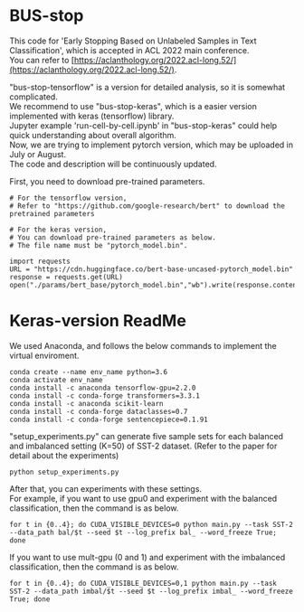 # BUS-stop
This code for 'Early Stopping Based on Unlabeled Samples in Text Classification', which is accepted in ACL 2022 main conference.  
You can refer to [https://aclanthology.org/2022.acl-long.52/](https://aclanthology.org/2022.acl-long.52/).

"bus-stop-tensorflow" is a version for detailed analysis, so it is somewhat complicated.  
We recommend to use "bus-stop-keras", which is a easier version implemented with keras (tensorflow) library.  
Jupyter example 'run-cell-by-cell.ipynb' in "bus-stop-keras" could help quick understanding about overall algorithm.  
Now, we are trying to implement pytorch version, which may be uploaded in July or August.  
The code and description will be continuously updated.  

First, you need to download pre-trained parameters. 
````
# For the tensorflow version, 
# Refer to "https://github.com/google-research/bert" to download the pretrained parameters

# For the keras version,
# You can download pre-trained parameters as below.
# The file name must be "pytorch_model.bin".

import requests
URL = "https://cdn.huggingface.co/bert-base-uncased-pytorch_model.bin"
response = requests.get(URL)
open("./params/bert_base/pytorch_model.bin","wb").write(response.content)
````

# Keras-version ReadMe
We used Anaconda, and follows the below commands to implement the virtual enviroment.
````
conda create --name env_name python=3.6
conda activate env_name 
conda install -c anaconda tensorflow-gpu=2.2.0
conda install -c conda-forge transformers=3.3.1
conda install -c anaconda scikit-learn
conda install -c conda-forge dataclasses=0.7
conda install -c conda-forge sentencepiece=0.1.91
````

"setup_experiments.py" can generate five sample sets for each balanced and imbalanced setting (K=50) of SST-2 dataset. (Refer to the paper for detail about the experiments)  
````
python setup_experiments.py
````

After that, you can experiments with these settings.  
For example, if you want to use gpu0 and experiment with the balanced classification, then the command is as below. 
````
for t in {0..4}; do CUDA_VISIBLE_DEVICES=0 python main.py --task SST-2 --data_path bal/$t --seed $t --log_prefix bal_ --word_freeze True; done
````

If you want to use mult-gpu (0 and 1) and experiment with the imbalanced classification, then the command is as below.
````
for t in {0..4}; do CUDA_VISIBLE_DEVICES=0,1 python main.py --task SST-2 --data_path imbal/$t --seed $t --log_prefix imbal_ --word_freeze True; done
````
